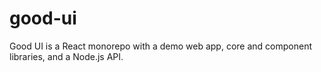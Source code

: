 # good-ui

Good UI is a React monorepo with a demo web app, core and component libraries, and a Node.js API.

